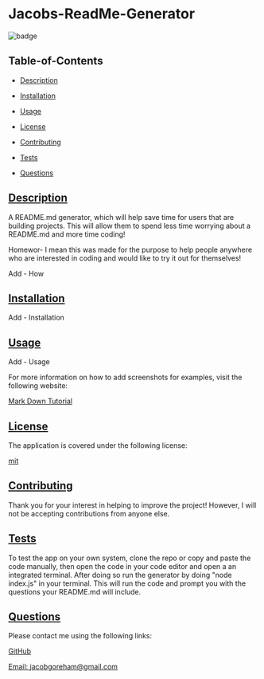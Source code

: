 # Jacobs-ReadMe-Generator

![badge](https://img.shields.io/badge/license-mit-blue)

## Table-of-Contents

- [Description](#description)
- [Installation](#installation)
- [Usage](#usage)

- [License](#license)
- [Contributing](#contributing)
- [Tests](#tests)
- [Questions](#questions)

## [Description](#table-of-contents)

A README.md generator, which will help save time for users that are building projects. This will allow them to spend less time worrying about a README.md and more time coding!

Homewor- I mean this was made for the purpose to help people anywhere who are interested in coding and would like to try it out for themselves!

Add - How

## [Installation](#table-of-contents)

Add - Installation

## [Usage](#table-of-contents)

Add - Usage

For more information on how to add screenshots for examples, visit the following website:

[Mark Down Tutorial](https://agea.github.io/tutorial.md/)

## [License](#table-of-contents)

The application is covered under the following license:

[mit](https://choosealicense.com/licenses/mit)

## [Contributing](#table-of-contents)

Thank you for your interest in helping to improve the project! However, I will not be accepting contributions from anyone else.

## [Tests](#table-of-contents)

To test the app on your own system, clone the repo or copy and paste the code manually, then open the code in your code editor and open a an integrated terminal. After doing so run the generator by doing "node index.js" in your terminal. This will run the code and prompt you with the questions your README.md will include.

## [Questions](#table-of-contents)

Please contact me using the following links:

[GitHub](https://github.com/jacobgoreham)

[Email: jacobgoreham@gmail.com](mailto:jacobgoreham@gmail.com)
